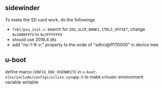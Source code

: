 
## sidewinder

To make the SD card work, do the followings
* `fsbl/psu_init.c`: search for `IOU_SLCR_BANK1_CTRL5_OFFSET`, change `0x2000FFFU` to `0x3FFFFFFU`
* should use 2016.4 dts
* add "no-1-8-v;" property to the node of "sdhci@ff170000" in device tree

## u-boot

define marco `CONFIG_ENV_OVERWRITE` in `u-boot-xlnx/include/configs/xilinx-zynqmp.h` to make `ethaddr` environment variable writable
